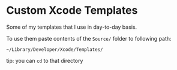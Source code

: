 # Custom Xcode Templates
Some of my templates that I use in day-to-day basis.

To use them paste contents of the `Source/` folder to following path:
```
~/Library/Developer/Xcode/Templates/
```

tip: you can `cd` to that directory
